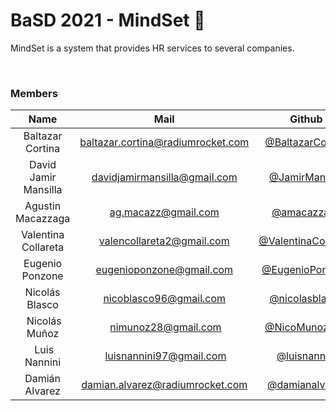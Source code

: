 # BaSD 2021 - MindSet 🌱

MindSet is a system that provides HR services to several companies.

<br>

### Members
| Name  | Mail | Github
| :-----: | :-----: | :-----: |
| Baltazar Cortina | baltazar.cortina@radiumrocket.com | [@BaltazarCortina](https://github.com/BaltazarCortina)
| David Jamir	Mansilla | davidjamirmansilla@gmail.com | [@JamirMansilla](https://github.com/JamirMansilla)
| Agustin	Macazzaga | ag.macazz@gmail.com | [@amacazzaga](https://github.com/amacazzaga)
| Valentina	Collareta | valencollareta2@gmail.com | [@ValentinaCollareta](https://github.com/ValentinaCollareta)
| Eugenio	Ponzone | eugenioponzone@gmail.com | [@EugenioPonzone](https://github.com/EugenioPonzone)
| Nicolás Blasco | nicoblasco96@gmail.com | [@nicolasblasco](https://github.com/nicolasblasco)
| Nicolás	Muñoz | nimunoz28@gmail.com | [@NicoMunoz909](https://github.com/NicoMunoz909)
| Luis Nannini | luisnannini97@gmail.com | [@luisnannini](https://github.com/luisnannini)
| Damián Alvarez | damian.alvarez@radiumrocket.com | [@damianalvarez](https://github.com/damianalvarez)